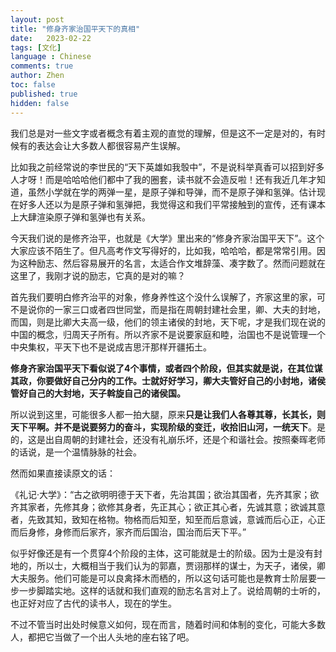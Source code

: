 ```yaml
---
layout: post
title: "修身齐家治国平天下的真相"
date:   2023-02-22
tags: [文化]
language : Chinese
comments: true
author: Zhen
toc: false
published: true
hidden: false
---
```

我们总是对一些文字或者概念有着主观的直觉的理解，但是这不一定是对的，有时候有的表达会让大多数人都很容易产生误解。

比如我之前经常说的李世民的“天下英雄如我彀中”，不是说科举真香可以招到好多人才呀！而是哈哈哈他们都中了我的圈套，读书就不会造反啦！还有我近几年才知道，虽然小学就在学的两弹一星，是原子弹和导弹，而不是原子弹和氢弹。估计现在好多人还以为是原子弹和氢弹把，我觉得这和我们平常接触到的宣传，还有课本上大肆渲染原子弹和氢弹也有关系。

今天我们说的是修齐治平，也就是《大学》里出来的“修身齐家治国平天下”。这个大家应该不陌生了。但凡高考作文写得好的，比如我，哈哈哈，都是常常引用。因为这种励志、然后容易展开的名言，太适合作文堆辞藻、凑字数了。然而问题就在这里了，我刚才说的励志，它真的是对的嘛？

首先我们要明白修齐治平的对象，修身养性这个没什么误解了，齐家这里的家，可不是说你的一家三口或者四世同堂，而是指在周朝封建社会里，卿、大夫的封地，而国，则是比卿大夫高一级，他们的领主诸侯的封地，天下呢，才是我们现在说的中国的概念，归周天子所有。所以齐家不是说要家庭和睦，治国也不是说管理一个中央集权，平天下也不是说成吉思汗那样开疆拓土。

**修身齐家治国平天下看似说了4个事情，或者四个阶段，但其实就是说，在其位谋其政，你要做好自己分内的工作。士就好好学习，卿大夫管好自己的小封地，诸侯管好自己的大封地，天子斡旋自己的诸侯国。**

所以说到这里，可能很多人都一拍大腿，原来**只是让我们人各尊其尊，长其长，则天下平啊。并不是说要努力的奋斗，实现阶级的变迁，收拾旧山河，一统天下**。是的，这是出自周朝的封建社会，还没有礼崩乐坏，还是个和谐社会。按照秦晖老师的话说，是一个温情脉脉的社会。

然而如果直接读原文的话：

《礼记·大学》：“古之欲明明德于天下者，先治其国；欲治其国者，先齐其家；欲齐其家者，先修其身；欲修其身者，先正其心；欲正其心者，先诚其意；欲诚其意者，先致其知，致知在格物。物格而后知至，知至而后意诚，意诚而后心正，心正而后身修，身修而后家齐，家齐而后国治，国治而后天下平。”

似乎好像还是有一个贯穿4个阶段的主体，这可能就是士的阶级。因为士是没有封地的，所以士，大概相当于我们认为的郭嘉，贾诩那样的谋士，为天子，诸侯，卿大夫服务。他们可能是可以良禽择木而栖的，所以这句话可能也是教育士阶层要一步一步脚踏实地。这样的话就和我们直观的励志名言对上了。说给周朝的士听的，也正好对应了古代的读书人，现在的学生。

不过不管当时出处时候意义如何，现在而言，随着时间和体制的变化，可能大多数人，都把它当做了一个出人头地的座右铭了吧。
<!--stackedit_data:
eyJoaXN0b3J5IjpbMzY1NzMyMDA1LC04OTY4ODU0ODldfQ==
-->